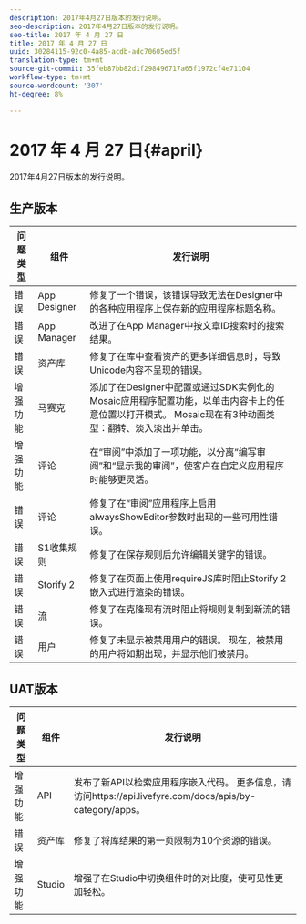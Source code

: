 ```yaml
---
description: 2017年4月27日版本的发行说明。
seo-description: 2017年4月27日版本的发行说明。
seo-title: 2017 年 4 月 27 日
title: 2017 年 4 月 27 日
uuid: 30284115-92c0-4a85-acdb-adc70605ed5f
translation-type: tm+mt
source-git-commit: 35feb87bb82d1f298496717a65f1972cf4e71104
workflow-type: tm+mt
source-wordcount: '307'
ht-degree: 8%

---
```



# 2017 年 4 月 27 日{#april}

2017年4月27日版本的发行说明。

## 生产版本

| **问题类型** | **组件** | **发行说明** |
|---|---|---|
| 错误 | App Designer | 修复了一个错误，该错误导致无法在Designer中的各种应用程序上保存新的应用程序标题名称。 |
| 错误 | App Manager | 改进了在App Manager中按文章ID搜索时的搜索结果。 |
| 错误 | 资产库 | 修复了在库中查看资产的更多详细信息时，导致Unicode内容不呈现的错误。 |
| 增强功能 | 马赛克 | 添加了在Designer中配置或通过SDK实例化的Mosaic应用程序配置功能，以单击内容卡上的任意位置以打开模式。 Mosaic现在有3种动画类型：翻转、淡入淡出并单击。 |
| 增强功能 | 评论 | 在“审阅”中添加了一项功能，以分离“编写审阅”和“显示我的审阅”，使客户在自定义应用程序时能够更灵活。 |
| 错误 | 评论 | 修复了在“审阅”应用程序上启用alwaysShowEditor参数时出现的一些可用性错误。 |
| 错误 | S1收集规则 | 修复了在保存规则后允许编辑关键字的错误。 |
| 错误 | Storify 2 | 修复了在页面上使用requireJS库时阻止Storify 2嵌入式进行渲染的错误。 |
| 错误 | 流 | 修复了在克隆现有流时阻止将规则复制到新流的错误。 |
| 错误 | 用户 | 修复了未显示被禁用用户的错误。 现在，被禁用的用户将如期出现，并显示他们被禁用。 |

## UAT版本

| **问题类型** | **组件** | **发行说明** |
|---|---|---|
| 增强功能 | API | 发布了新API以检索应用程序嵌入代码。 更多信息，请访问https://api.livefyre.com/docs/apis/by-category/apps。 |
| 错误 | 资产库 | 修复了将库结果的第一页限制为10个资源的错误。 |
| 增强功能 | Studio | 增强了在Studio中切换组件时的对比度，使可见性更加轻松。 |

